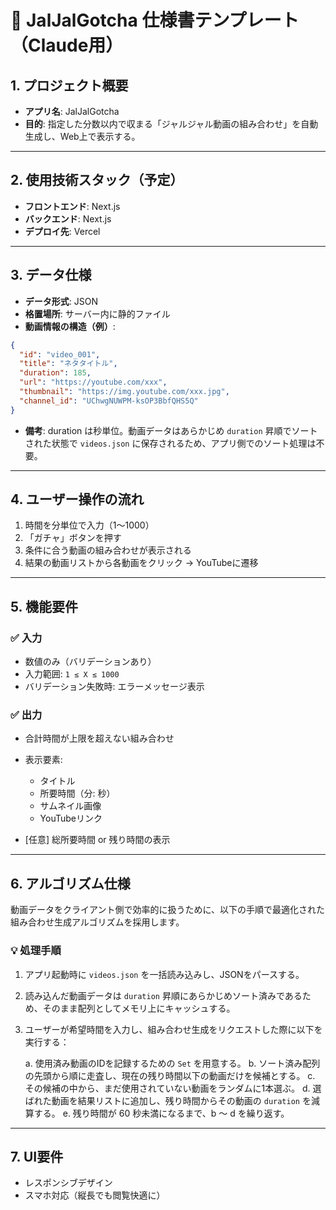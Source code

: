 # 📜 JalJalGotcha 仕様書テンプレート（Claude用）

## 1. プロジェクト概要

* **アプリ名**: JalJalGotcha
* **目的**: 指定した分数以内で収まる「ジャルジャル動画の組み合わせ」を自動生成し、Web上で表示する。

---

## 2. 使用技術スタック（予定）

* **フロントエンド**: Next.js
* **バックエンド**: Next.js
* **デプロイ先**: Vercel

---

## 3. データ仕様

* **データ形式**: JSON
* **格置場所**: サーバー内に静的ファイル
* **動画情報の構造（例）**:

```json
{
  "id": "video_001",
  "title": "ネタタイトル",
  "duration": 185,
  "url": "https://youtube.com/xxx",
  "thumbnail": "https://img.youtube.com/xxx.jpg",
  "channel_id": "UChwgNUWPM-ksOP3BbfQHS5Q"
}
```

* **備考**: duration は秒単位。動画データはあらかじめ `duration` 昇順でソートされた状態で `videos.json` に保存されるため、アプリ側でのソート処理は不要。

---

## 4. ユーザー操作の流れ

1. 時間を分単位で入力（1〜1000）
2. 「ガチャ」ボタンを押す
3. 条件に合う動画の組み合わせが表示される
4. 結果の動画リストから各動画をクリック → YouTubeに遷移

---

## 5. 機能要件

### ✅ 入力

* 数値のみ（バリデーションあり）
* 入力範囲: `1 ≤ X ≤ 1000`
* バリデーション失敗時: エラーメッセージ表示

### ✅ 出力

* 合計時間が上限を超えない組み合わせ
* 表示要素:

  * タイトル
  * 所要時間（分: 秒）
  * サムネイル画像
  * YouTubeリンク
* \[任意] 総所要時間 or 残り時間の表示

---

## 6. アルゴリズム仕様

動画データをクライアント側で効率的に扱うために、以下の手順で最適化された組み合わせ生成アルゴリズムを採用します。

### 💡 処理手順

1. アプリ起動時に `videos.json` を一括読み込みし、JSONをパースする。
2. 読み込んだ動画データは `duration` 昇順にあらかじめソート済みであるため、そのまま配列としてメモリ上にキャッシュする。
3. ユーザーが希望時間を入力し、組み合わせ生成をリクエストした際に以下を実行する：

   a. 使用済み動画のIDを記録するための `Set` を用意する。
   b. ソート済み配列の先頭から順に走査し、現在の残り時間以下の動画だけを候補とする。
   c. その候補の中から、まだ使用されていない動画をランダムに1本選ぶ。
   d. 選ばれた動画を結果リストに追加し、残り時間からその動画の `duration` を減算する。
   e. 残り時間が 60 秒未満になるまで、b 〜 d を繰り返す。

---

## 7. UI要件

* レスポンシブデザイン
* スマホ対応（縦長でも閲覧快適に）